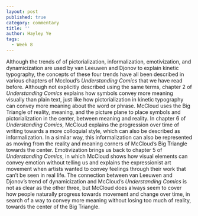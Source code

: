 ```yaml
---
layout: post
published: true
category: commentary
title: ''
author: Hayley Ye
tags:
  - Week 8
---
```

Although the trends of of pictorialization, informalization, emotivization, and dynamicization are used by van Leeuwen and Djonov to explain kinetic typography, the concepts of these four trends have all been described in various chapters of Mccloud’s _Understanding Comics_ that we have read before. Although not explicitly described using the same terms, chapter 2 of _Understanding Comics_ explains how symbols convey more meaning visually than plain text, just like how pictorialization in kinetic typography can convey more meaning about the word or phrase. McCloud uses the Big Triangle of reality, meaning, and the picture plane to place symbols and pictorialization in the center, between meaning and reality. In chapter 6 of _Understanding Comics_, McCloud explains the progression over time of writing towards a more colloquial style, which can also be described as informalization. In a similar way, this informalization can also be represented as moving from the reality and meaning corners of McCloud’s Big Triangle towards the center. Emotivization brings us back to chapter 5 of _Understanding Comics_, in which McCloud shows how visual elements can convey emotion without telling us and explains the expressionist art movement when artists wanted to convey feelings through their work that can’t be seen in real life. The connection between van Leeuwen and Djonov’s trend of dynamicization and McCloud’s _Understanding Comics_ is not as clear as the other three, but McCloud does always seem to cover how people naturally progress towards movement and change over time, in search of a way to convey more meaning without losing too much of reality, towards the center of the Big Triangle. 